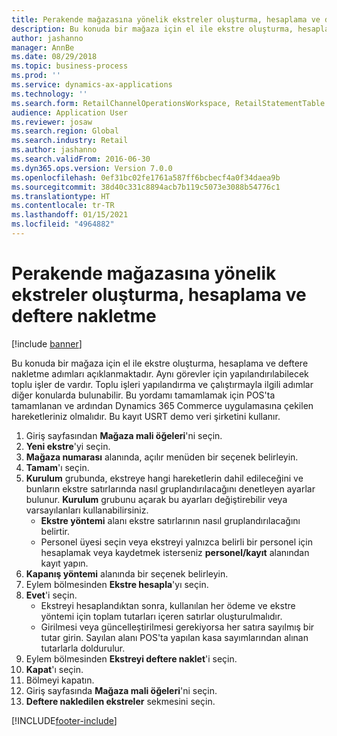 ```yaml
---
title: Perakende mağazasına yönelik ekstreler oluşturma, hesaplama ve deftere nakletme
description: Bu konuda bir mağaza için el ile ekstre oluşturma, hesaplama ve deftere nakletme adımları açıklanmaktadır.
author: jashanno
manager: AnnBe
ms.date: 08/29/2018
ms.topic: business-process
ms.prod: ''
ms.service: dynamics-ax-applications
ms.technology: ''
ms.search.form: RetailChannelOperationsWorkspace, RetailStatementTable
audience: Application User
ms.reviewer: josaw
ms.search.region: Global
ms.search.industry: Retail
ms.author: jashanno
ms.search.validFrom: 2016-06-30
ms.dyn365.ops.version: Version 7.0.0
ms.openlocfilehash: 0ef31bc02fe1761a587ff6bcbecf4a0f34daea9b
ms.sourcegitcommit: 38d40c331c8894acb7b119c5073e3088b54776c1
ms.translationtype: HT
ms.contentlocale: tr-TR
ms.lasthandoff: 01/15/2021
ms.locfileid: "4964882"
---
```

# <a name="create-calculate-and-post-statements-for-a-retail-store"></a>Perakende mağazasına yönelik ekstreler oluşturma, hesaplama ve deftere nakletme

[!include [banner](../includes/banner.md)]

Bu konuda bir mağaza için el ile ekstre oluşturma, hesaplama ve deftere nakletme adımları açıklanmaktadır. Aynı görevler için yapılandırılabilecek toplu işler de vardır. Toplu işleri yapılandırma ve çalıştırmayla ilgili adımlar diğer konularda bulunabilir. Bu yordamı tamamlamak için POS'ta tamamlanan ve ardından Dynamics 365 Commerce uygulamasına çekilen hareketleriniz olmalıdır. Bu kayıt USRT demo veri şirketini kullanır.

1. Giriş sayfasından **Mağaza mali öğeleri**'ni seçin.
2. **Yeni ekstre**'yi seçin.
3. **Mağaza numarası** alanında, açılır menüden bir seçenek belirleyin.
4. **Tamam**'ı seçin.
5. **Kurulum** grubunda, ekstreye hangi hareketlerin dahil edileceğini ve bunların ekstre satırlarında nasıl gruplandırılacağını denetleyen ayarlar bulunur. **Kurulum** grubunu açarak bu ayarları değiştirebilir veya varsayılanları kullanabilirsiniz.  
    - **Ekstre yöntemi** alanı ekstre satırlarının nasıl gruplandırılacağını belirtir.  
    - Personel üyesi seçin veya ekstreyi yalnızca belirli bir personel için hesaplamak veya kaydetmek isterseniz **personel/kayıt** alanından kayıt yapın.  
6. **Kapanış yöntemi** alanında bir seçenek belirleyin.
7. Eylem bölmesinden **Ekstre hesapla**'yı seçin.
8. **Evet**'i seçin.
    - Ekstreyi hesaplandıktan sonra, kullanılan her ödeme ve ekstre yöntemi için toplam tutarları içeren satırlar oluşturulmalıdır.  
    - Girilmesi veya güncelleştirilmesi gerekiyorsa her satıra sayılmış bir tutar girin. Sayılan alanı POS'ta yapılan kasa sayımlarından alınan tutarlarla doldurulur.  
9. Eylem bölmesinden **Ekstreyi deftere naklet**'i seçin.
10. **Kapat**'ı seçin.
11. Bölmeyi kapatın.
12. Giriş sayfasında **Mağaza mali öğeleri**'ni seçin.
13. **Deftere nakledilen ekstreler** sekmesini seçin.



[!INCLUDE[footer-include](../../includes/footer-banner.md)]